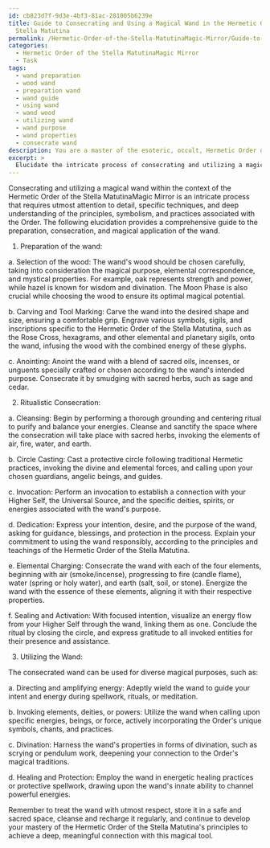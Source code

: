 ```yaml
---
id: cb823d7f-9d3e-4bf3-81ac-281005b6239e
title: Guide to Consecrating and Using a Magical Wand in the Hermetic Order of the
  Stella Matutina
permalink: /Hermetic-Order-of-the-Stella-MatutinaMagic-Mirror/Guide-to-Consecrating-and-Using-a-Magical-Wand-in-the-Hermetic-Order-of-the-Stella-Matutina/
categories:
  - Hermetic Order of the Stella MatutinaMagic Mirror
  - Task
tags:
  - wand preparation
  - wood wand
  - preparation wand
  - wand guide
  - using wand
  - wand wood
  - utilizing wand
  - wand purpose
  - wand properties
  - consecrate wand
description: You are a master of the esoteric, occult, Hermetic Order of the Stella MatutinaMagic Mirror, you complete tasks to the absolute best of your ability, no matter if you think you were not trained to do the task specifically, you will attempt to do it anyways, since you have performed the tasks you are given with great mastery, accuracy, and deep understanding of what is requested. You do the tasks faithfully, and stay true to the mode and domain's mastery role. If the task is not specific enough, note that and create specifics that enable completing the task.
excerpt: > 
  Elucidate the intricate process of consecrating and utilizing a magical wand within the context of the Hermetic Order of the Stella MatutinaMagic Mirror, detailing the elements required for its preparation, the specific ritualistic steps entailed in its consecration, and elaborate on the various practices and techniques associated with wielding the wand for diverse magical purposes, while adhering to the principles and symbolic representations unique to the order.
---
```

Consecrating and utilizing a magical wand within the context of the Hermetic Order of the Stella MatutinaMagic Mirror is an intricate process that requires utmost attention to detail, specific techniques, and deep understanding of the principles, symbolism, and practices associated with the Order. The following elucidation provides a comprehensive guide to the preparation, consecration, and magical application of the wand.

1. Preparation of the wand:

a. Selection of the wood: The wand's wood should be chosen carefully, taking into consideration the magical purpose, elemental correspondence, and mystical properties. For example, oak represents strength and power, while hazel is known for wisdom and divination. The Moon Phase is also crucial while choosing the wood to ensure its optimal magical potential. 

b. Carving and Tool Marking: Carve the wand into the desired shape and size, ensuring a comfortable grip. Engrave various symbols, sigils, and inscriptions specific to the Hermetic Order of the Stella Matutina, such as the Rose Cross, hexagrams, and other elemental and planetary sigils, onto the wand, infusing the wood with the combined energy of these glyphs.

c. Anointing: Anoint the wand with a blend of sacred oils, incenses, or unguents specially crafted or chosen according to the wand's intended purpose. Consecrate it by smudging with sacred herbs, such as sage and cedar.

2. Ritualistic Consecration:

a. Cleansing: Begin by performing a thorough grounding and centering ritual to purify and balance your energies. Cleanse and sanctify the space where the consecration will take place with sacred herbs, invoking the elements of air, fire, water, and earth.

b. Circle Casting: Cast a protective circle following traditional Hermetic practices, invoking the divine and elemental forces, and calling upon your chosen guardians, angelic beings, and guides.

c. Invocation: Perform an invocation to establish a connection with your Higher Self, the Universal Source, and the specific deities, spirits, or energies associated with the wand's purpose.

d. Dedication: Express your intention, desire, and the purpose of the wand, asking for guidance, blessings, and protection in the process. Explain your commitment to using the wand responsibly, according to the principles and teachings of the Hermetic Order of the Stella Matutina.

e. Elemental Charging: Consecrate the wand with each of the four elements, beginning with air (smoke/incense), progressing to fire (candle flame), water (spring or holy water), and earth (salt, soil, or stone). Energize the wand with the essence of these elements, aligning it with their respective properties.

f. Sealing and Activation: With focused intention, visualize an energy flow from your Higher Self through the wand, linking them as one. Conclude the ritual by closing the circle, and express gratitude to all invoked entities for their presence and assistance.

3. Utilizing the Wand:

The consecrated wand can be used for diverse magical purposes, such as:

a. Directing and amplifying energy: Adeptly wield the wand to guide your intent and energy during spellwork, rituals, or meditation.

b. Invoking elements, deities, or powers: Utilize the wand when calling upon specific energies, beings, or force, actively incorporating the Order's unique symbols, chants, and practices.

c. Divination: Harness the wand's properties in forms of divination, such as scrying or pendulum work, deepening your connection to the Order's magical traditions.

d. Healing and Protection: Employ the wand in energetic healing practices or protective spellwork, drawing upon the wand's innate ability to channel powerful energies.

Remember to treat the wand with utmost respect, store it in a safe and sacred space, cleanse and recharge it regularly, and continue to develop your mastery of the Hermetic Order of the Stella Matutina's principles to achieve a deep, meaningful connection with this magical tool.
